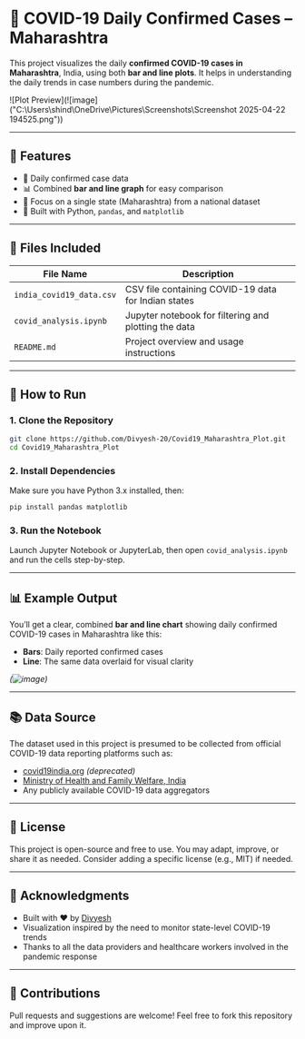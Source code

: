 # 🦠 COVID-19 Daily Confirmed Cases – Maharashtra

This project visualizes the daily **confirmed COVID-19 cases in Maharashtra**, India, using both **bar and line plots**. It helps in understanding the daily trends in case numbers during the pandemic.

![Plot Preview](![image]("C:\Users\shind\OneDrive\Pictures\Screenshots\Screenshot 2025-04-22 194525.png"))

---

## 📌 Features

- 📅 Daily confirmed case data
- 📊 Combined **bar and line graph** for easy comparison
- 🔎 Focus on a single state (Maharashtra) from a national dataset
- 🐍 Built with Python, `pandas`, and `matplotlib`

---

## 📁 Files Included

| File Name                | Description                                        |
|--------------------------|----------------------------------------------------|
| `india_covid19_data.csv` | CSV file containing COVID-19 data for Indian states |
| `covid_analysis.ipynb`   | Jupyter notebook for filtering and plotting the data |
| `README.md`              | Project overview and usage instructions             |

---

## 🚀 How to Run

### 1. Clone the Repository

```bash
git clone https://github.com/Divyesh-20/Covid19_Maharashtra_Plot.git
cd Covid19_Maharashtra_Plot
```

### 2. Install Dependencies

Make sure you have Python 3.x installed, then:

```bash
pip install pandas matplotlib
```

### 3. Run the Notebook

Launch Jupyter Notebook or JupyterLab, then open `covid_analysis.ipynb` and run the cells step-by-step.

---

## 📊 Example Output

You’ll get a clear, combined **bar and line chart** showing daily confirmed COVID-19 cases in Maharashtra like this:

- **Bars**: Daily reported confirmed cases
- **Line**: The same data overlaid for visual clarity

*(![image](https://github.com/user-attachments/assets/3dddd47b-08b6-478f-aa22-cf6a0b8c6549))*

---

## 📚 Data Source

The dataset used in this project is presumed to be collected from official COVID-19 data reporting platforms such as:

- [covid19india.org](https://www.covid19india.org) *(deprecated)*
- [Ministry of Health and Family Welfare, India](https://www.mohfw.gov.in/)
- Any publicly available COVID-19 data aggregators

---

## 📄 License

This project is open-source and free to use. You may adapt, improve, or share it as needed. Consider adding a specific license (e.g., MIT) if needed.

---

## 🙏 Acknowledgments

- Built with ❤️ by [Divyesh](https://github.com/Divyesh-20)
- Visualization inspired by the need to monitor state-level COVID-19 trends
- Thanks to all the data providers and healthcare workers involved in the pandemic response

---

## 🤝 Contributions

Pull requests and suggestions are welcome! Feel free to fork this repository and improve upon it.

```

